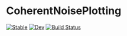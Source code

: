 # CoherentNoisePlotting

[![Stable](https://img.shields.io/badge/docs-stable-blue.svg)](https://mfiano.github.io/CoherentNoisePlotting.jl/stable/)
[![Dev](https://img.shields.io/badge/docs-dev-blue.svg)](https://mfiano.github.io/CoherentNoisePlotting.jl/dev/)
[![Build Status](https://github.com/mfiano/CoherentNoisePlotting.jl/actions/workflows/CI.yml/badge.svg?branch=main)](https://github.com/mfiano/CoherentNoisePlotting.jl/actions/workflows/CI.yml?query=branch%3Amain)

